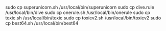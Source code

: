 sudo cp superunicorn.sh /usr/local/bin/superunicorn
sudo cp dive.rule /usr/local/bin/dive
sudo cp onerule.sh /usr/local/bin/onerule
sudo cp toxic.sh /usr/local/bin/toxic
sudo cp toxicv2.sh /usr/local/bin/toxicv2
sudo cp best64.sh /usr/local/bin/best64
